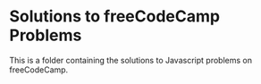 # Solutions to freeCodeCamp Problems

This is a folder containing the solutions to Javascript problems on freeCodeCamp.
